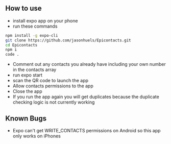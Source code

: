 ## How to use

- install expo app on your phone
- run these commands
```sh 
npm install -g expo-cli 
git clone https://github.com/jasonhuels/Epicontacts.git
cd Epicontacts
npm i
code .
```
- Comment out any contacts you already have including your own number in the contacts array
- run expo start
- scan the QR code to launch the app
- Allow contacts permissions to the app
- Close the app
- If you run the app again you will get duplicates because the duplicate checking logic is not currently working

## Known Bugs
- Expo can't get WRITE_CONTACTS permissions on Android so this app only works on iPhones